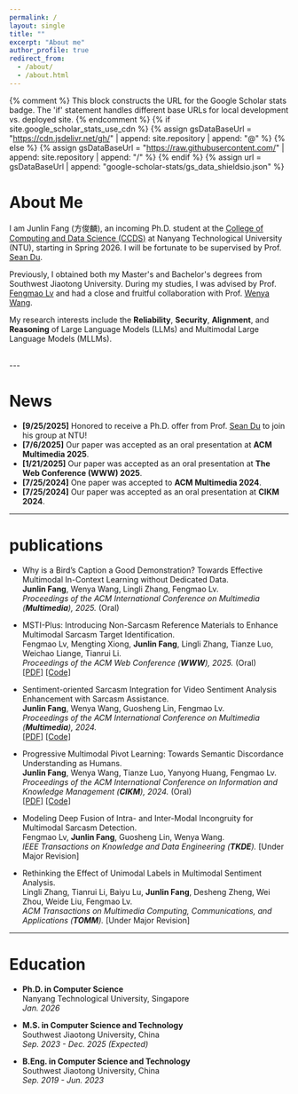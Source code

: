 ```yaml
---
permalink: /
layout: single
title: ""
excerpt: "About me"
author_profile: true
redirect_from: 
  - /about/
  - /about.html
---
```


{% comment %}
This block constructs the URL for the Google Scholar stats badge.
The 'if' statement handles different base URLs for local development vs. deployed site.
{% endcomment %}
{% if site.google_scholar_stats_use_cdn %}
{% assign gsDataBaseUrl = "https://cdn.jsdelivr.net/gh/" | append: site.repository | append: "@" %}
{% else %}
{% assign gsDataBaseUrl = "https://raw.githubusercontent.com/" | append: site.repository | append: "/" %}
{% endif %}
{% assign url = gsDataBaseUrl | append: "google-scholar-stats/gs_data_shieldsio.json" %}

<span class='anchor' id='about-me'></span>

# About Me

I am Junlin Fang (方俊麟), an incoming Ph.D. student at the [College of Computing and Data Science (CCDS)](https://www.ntu.edu.sg/ccds) at Nanyang Technological University (NTU), starting in Spring 2026. I will be fortunate to be supervised by Prof. [Sean Du](https://d12306.github.io/index.html).

Previously, I obtained both my Master's and Bachelor's degrees from Southwest Jiaotong University. During my studies, I was advised by Prof. [Fengmao Lv](https://fengmaolv.github.io/online-cv/) and had a close and fruitful collaboration with Prof. [Wenya Wang](https://personal.ntu.edu.sg/wangwy/).

My research interests include the **Reliability**, **Security**, **Alignment**, and **Reasoning** of Large Language Models (LLMs) and Multimodal Large Language Models (MLLMs).

<br> ---

# News

- **[9/25/2025]** Honored to receive a Ph.D. offer from Prof. [Sean Du](https://d12306.github.io/index.html) to join his group at NTU!
- **[7/6/2025]** Our paper was accepted as an oral presentation at **ACM Multimedia 2025**.
- **[1/21/2025]** Our paper was accepted as an oral presentation at **The Web Conference (WWW) 2025**.
- **[7/25/2024]** One paper was accepted to **ACM Multimedia 2024**.
- **[7/25/2024]** Our paper was accepted as an oral presentation at **CIKM 2024**.

---

#  publications

* Why is a Bird’s Caption a Good Demonstration? Towards Effective Multimodal In-Context Learning without Dedicated Data. <br>
    **Junlin Fang**, Wenya Wang, Lingli Zhang, Fengmao Lv. <br>
    *Proceedings of the ACM International Conference on Multimedia (**Multimedia**), 2025.* (Oral)

* MSTI-Plus: Introducing Non-Sarcasm Reference Materials to Enhance Multimodal Sarcasm Target Identification. <br>
    Fengmao Lv, Mengting Xiong, **Junlin Fang**, Lingli Zhang, Tianze Luo, Weichao Liange, Tianrui Li. <br>
    *Proceedings of the ACM Web Conference (**WWW**), 2025.* (Oral) <br>
    [\[PDF\]](https://dl.acm.org/doi/10.1145/3696410.3714570) [\[Code\]](https://github.com/tiggers23/MSTI-Plus)

* Sentiment-oriented Sarcasm Integration for Video Sentiment Analysis Enhancement with Sarcasm Assistance. <br>
    **Junlin Fang**, Wenya Wang, Guosheng Lin, Fengmao Lv. <br>
    *Proceedings of the ACM International Conference on Multimedia (**Multimedia**), 2024.* <br>
    [\[PDF\]](https://dl.acm.org/doi/10.1145/3664647.3680703) [\[Code\]](https://github.com/tiggers23/PS2RI)

* Progressive Multimodal Pivot Learning: Towards Semantic Discordance Understanding as Humans. <br>
    **Junlin Fang**, Wenya Wang, Tianze Luo, Yanyong Huang, Fengmao Lv. <br>
    *Proceedings of the ACM International Conference on Information and Knowledge Management (**CIKM**), 2024.* (Oral) <br>
    [\[PDF\]](https://dl.acm.org/doi/10.1145/3627673.3679524) [\[Code\]](https://github.com/tiggers23/PMPL)

* Modeling Deep Fusion of Intra- and Inter-Modal Incongruity for Multimodal Sarcasm Detection. <br>
    Fengmao Lv, **Junlin Fang**, Guosheng Lin, Wenya Wang. <br>
    *IEEE Transactions on Knowledge and Data Engineering (**TKDE**).* [Under Major Revision]

* Rethinking the Effect of Unimodal Labels in Multimodal Sentiment Analysis. <br>
    Lingli Zhang, Tianrui Li, Baiyu Lu, **Junlin Fang**, Desheng Zheng, Wei Zhou, Weide Liu, Fengmao Lv. <br>
    *ACM Transactions on Multimedia Computing, Communications, and Applications (**TOMM**).* [Under Major Revision]

---

# Education

-   **Ph.D. in Computer Science** <br>
    Nanyang Technological University, Singapore <br>
    *Jan. 2026*

-   **M.S. in Computer Science and Technology** <br>
    Southwest Jiaotong University, China <br>
    *Sep. 2023 - Dec. 2025 (Expected)*

-   **B.Eng. in Computer Science and Technology** <br>
    Southwest Jiaotong University, China <br>
    *Sep. 2019 - Jun. 2023*
